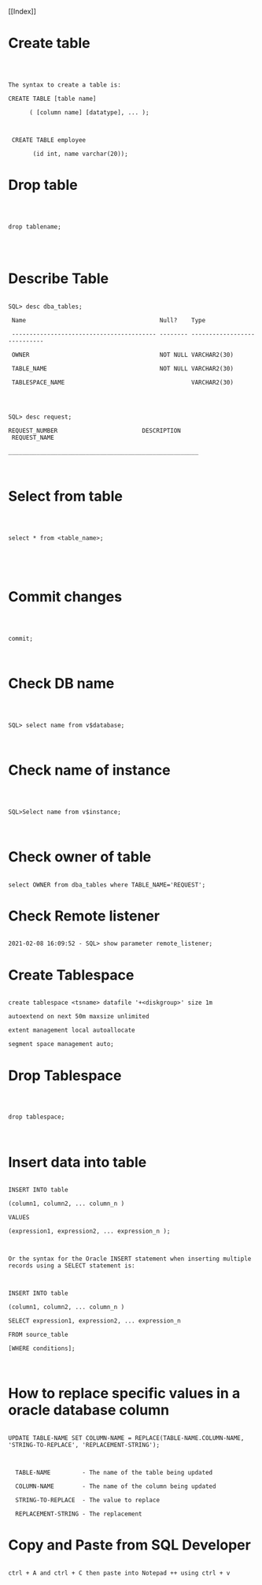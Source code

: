  [[Index]] 

# Create table



``` 

  

The syntax to create a table is:

CREATE TABLE [table name]

      ( [column name] [datatype], ... );

  

 CREATE TABLE employee

       (id int, name varchar(20));

``` 

# Drop table  

  

```   

  

drop tablename;

  
  

``` 

  

# Describe Table  

  

```   

SQL> desc dba_tables;

 Name                                      Null?    Type

 ----------------------------------------- -------- ----------------------------

 OWNER                                     NOT NULL VARCHAR2(30)

 TABLE_NAME                                NOT NULL VARCHAR2(30)

 TABLESPACE_NAME                                    VARCHAR2(30)

  
  

SQL> desc request;

REQUEST_NUMBER                        DESCRIPTION              REQUEST_NAME

______________________________________________________

  

``` 

  

# Select from table  

  

```   

  

select * from <table_name>;

  
  
  

``` 

  

# Commit changes

  

``` 

  

commit;

  

``` 

  

# Check DB name

  

```   

  

SQL> select name from v$database;

  

``` 

  

# Check name of instance

  

```   

  

SQL>Select name from v$instance;

  

``` 

  

# Check owner of table

  
  

``` 

select OWNER from dba_tables where TABLE_NAME='REQUEST';

``` 

  

# Check Remote listener

  

``` 

2021-02-08 16:09:52 - SQL> show parameter remote_listener;

``` 

  

# Create Tablespace

  

``` 

create tablespace <tsname> datafile '+<diskgroup>' size 1m

autoextend on next 50m maxsize unlimited

extent management local autoallocate

segment space management auto;

``` 

  

# Drop Tablespace

  

``` 

  

drop tablespace;  

  

``` 

  

# Insert data into table

  

``` 

INSERT INTO table

(column1, column2, ... column_n )

VALUES

(expression1, expression2, ... expression_n );

  

Or the syntax for the Oracle INSERT statement when inserting multiple records using a SELECT statement is:

  

INSERT INTO table

(column1, column2, ... column_n )

SELECT expression1, expression2, ... expression_n

FROM source_table

[WHERE conditions];

  

``` 

  

# How to replace specific values in a oracle database column

  

``` 

UPDATE TABLE-NAME SET COLUMN-NAME = REPLACE(TABLE-NAME.COLUMN-NAME, 'STRING-TO-REPLACE', 'REPLACEMENT-STRING');

  

  TABLE-NAME         - The name of the table being updated

  COLUMN-NAME        - The name of the column being updated

  STRING-TO-REPLACE  - The value to replace

  REPLACEMENT-STRING - The replacement

``` 

  

# Copy and Paste from SQL Developer

  

``` 

ctrl + A and ctrl + C then paste into Notepad ++ using ctrl + v

  

``` 